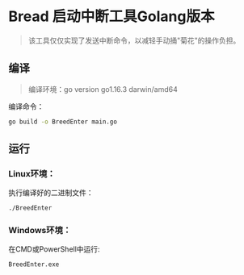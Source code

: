 # Bread 启动中断工具Golang版本

> 该工具仅仅实现了发送中断命令，以减轻手动捅"菊花"的操作负担。

## 编译

> 编译环境：go version go1.16.3 darwin/amd64

编译命令：

```bash
go build -o BreedEnter main.go
```

## 运行

### Linux环境：

执行编译好的二进制文件：

```bash
./BreedEnter
```

### Windows环境：

在CMD或PowerShell中运行:

```bash
BreedEnter.exe
```